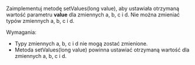 Zaimplementuj metodę setValues(long value), aby ustawiała otrzymaną wartość parametru **value**
dla zmiennych a, b, c i d.
Nie można zmieniać typów zmiennych a, b, c i d.

Wymagania:

- Typy zmiennych a, b, c i d nie mogą zostać zmienione.
- Metoda setValues(long value) powinna ustawiać otrzymaną wartość dla zmiennych a, b, c i d.
